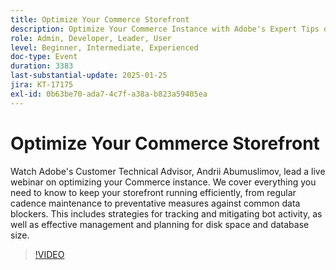 ```yaml
---
title: Optimize Your Commerce Storefront
description: Optimize Your Commerce Instance with Adobe's Expert Tips on Maintenance, Bot Activity, and Data Management
role: Admin, Developer, Leader, User
level: Beginner, Intermediate, Experienced
doc-type: Event
duration: 3383
last-substantial-update: 2025-01-25
jira: KT-17175
exl-id: 0b63be70-ada7-4c7f-a38a-b823a59405ea
---
```

# Optimize Your Commerce Storefront

Watch Adobe's Customer Technical Advisor, Andrii Abumuslimov, lead a live webinar on optimizing your Commerce instance. We cover everything you need to know to keep your storefront running efficiently, from regular cadence maintenance to preventative measures against common data blockers. This includes strategies for tracking and mitigating bot activity, as well as effective management and planning for disk space and database size.

>[!VIDEO](https://video.tv.adobe.com/v/3443031/?learn=on&enablevpops)
